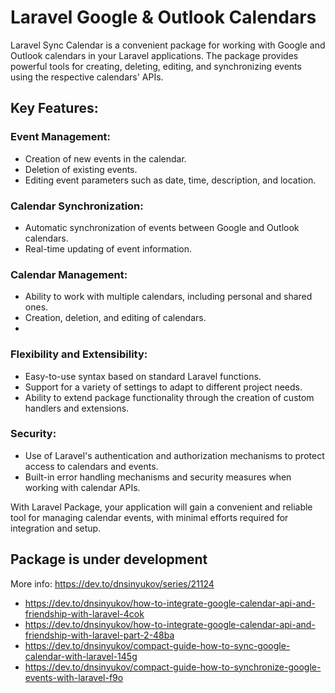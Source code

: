 # Laravel Google & Outlook Calendars

Laravel Sync Calendar is a convenient package for working with Google and Outlook calendars in your Laravel applications. The package provides powerful tools for creating, deleting, editing, and synchronizing events using the respective calendars' APIs.

## Key Features:

### Event Management:

- Creation of new events in the calendar.
- Deletion of existing events.
- Editing event parameters such as date, time, description, and location.

### Calendar Synchronization:

- Automatic synchronization of events between Google and Outlook calendars.
- Real-time updating of event information.

### Calendar Management:

- Ability to work with multiple calendars, including personal and shared ones.
- Creation, deletion, and editing of calendars.
- 
### Flexibility and Extensibility:

- Easy-to-use syntax based on standard Laravel functions.
- Support for a variety of settings to adapt to different project needs.
- Ability to extend package functionality through the creation of custom handlers and extensions.

### Security:

- Use of Laravel's authentication and authorization mechanisms to protect access to calendars and events.
- Built-in error handling mechanisms and security measures when working with calendar APIs.

With Laravel Package, your application will gain a convenient and reliable tool for managing calendar events, with minimal efforts required for integration and setup.


## Package is under development

More info: https://dev.to/dnsinyukov/series/21124
- https://dev.to/dnsinyukov/how-to-integrate-google-calendar-api-and-friendship-with-laravel-4cok
- https://dev.to/dnsinyukov/how-to-integrate-google-calendar-api-and-friendship-with-laravel-part-2-48ba
- https://dev.to/dnsinyukov/compact-guide-how-to-sync-google-calendar-with-laravel-145g
- https://dev.to/dnsinyukov/compact-guide-how-to-synchronize-google-events-with-laravel-f9o
